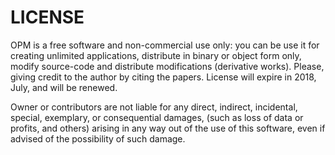 LICENSE
=======

OPM is a free software and non-commercial use only: you can be use it for creating unlimited applications, distribute in binary or object form only, modify source-code and distribute modifications (derivative works). Please, giving credit to the author by citing the papers. License will expire in 2018, July, and will be renewed.

Owner or contributors are not liable for any direct, indirect, incidental, special, exemplary, or consequential damages, (such as loss of data or profits, and others) arising in any way out of the use of this software, even if advised of the possibility
of such damage.
